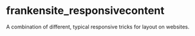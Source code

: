 # frankensite_responsivecontent
A combination of different, typical responsive tricks for layout on websites.
